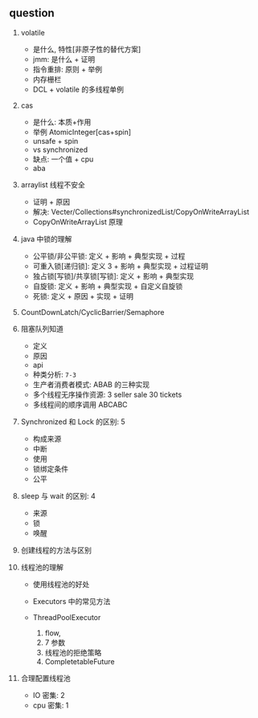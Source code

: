## question

1. volatile

   - 是什么, 特性[非原子性的替代方案]
   - jmm: 是什么 + 证明
   - 指令重排: 原则 + 举例
   - 内存栅栏
   - DCL + volatile 的多线程单例

2. cas

   - 是什么: 本质+作用
   - 举例 AtomicInteger[cas+spin]
   - unsafe + spin
   - vs synchronized
   - 缺点: 一个值 + cpu
   - aba

3. arraylist 线程不安全

   - 证明 + 原因
   - 解决: Vecter/Collections#synchronizedList/CopyOnWriteArrayList
   - CopyOnWriteArrayList 原理

4. java 中锁的理解

   - 公平锁/非公平锁: 定义 + 影响 + 典型实现 + 过程
   - 可重入锁[递归锁]: 定义 3 + 影响 + 典型实现 + 过程证明
   - 独占锁[写锁]/共享锁[写锁]: 定义 + 影响 + 典型实现
   - 自旋锁: 定义 + 影响 + 典型实现 + 自定义自旋锁
   - 死锁: 定义 + 原因 + 实现 + 证明

5. CountDownLatch/CyclicBarrier/Semaphore
6. 阻塞队列知道

   - 定义
   - 原因
   - api
   - 种类分析: `7-3`
   - 生产者消费者模式: ABAB 的三种实现
   - 多个线程无序操作资源: 3 seller sale 30 tickets
   - 多线程间的顺序调用 ABCABC

7. Synchronized 和 Lock 的区别: 5

   - 构成来源
   - 中断
   - 使用
   - 锁绑定条件
   - 公平

8. sleep 与 wait 的区别: 4

   - 来源
   - 锁
   - 唤醒

9. 创建线程的方法与区别
10. 线程池的理解

    - 使用线程池的好处
    - Executors 中的常见方法
    - ThreadPoolExecutor

      1. flow,
      2. 7 参数
      3. 线程池的拒绝策略
      4. CompletetableFuture

11. 合理配置线程池

    - IO 密集: 2
    - cpu 密集: 1
